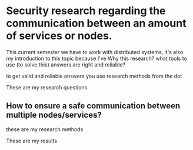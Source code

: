 # Security research regarding the communication between an amount of services or nodes.
This current semester we have to work with distributed systems, it's also my introduction to this topic because I've
Why this research? 
what tools to use (to solve this)
answers are right and reliable?

to get valid and reliable answers you use research methods from the dot


These are my research questions
## How to ensure a safe communication between multiple nodes/services?

these are my research methods


These are my results
